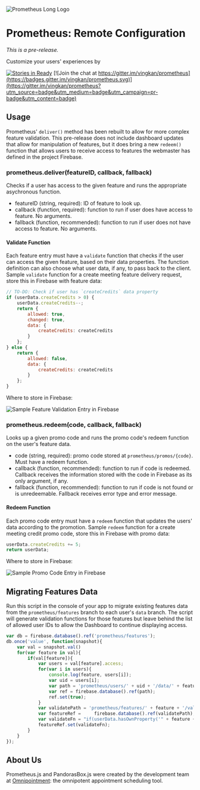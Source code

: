 ![Prometheus Long Logo](http://vingkan.github.io/prometheus/img/long-logo.png)

# Prometheus: Remote Configuration
_This is a pre-release._

Customize your users' experiences by

[![Stories in Ready](https://badge.waffle.io/vingkan/prometheus.png?label=ready&title=Ready)](https://waffle.io/vingkan/prometheus) [![Join the chat at https://gitter.im/vingkan/prometheus](https://badges.gitter.im/vingkan/prometheus.svg)](https://gitter.im/vingkan/prometheus?utm_source=badge&utm_medium=badge&utm_campaign=pr-badge&utm_content=badge)

## Usage
Prometheus' `deliver()` method has been rebuilt to allow for more complex feature validation. This pre-release does not include dashboard updates that allow for manipulation of features, but it does bring a new `redeem()` function that allows users to receive access to features the webmaster has defined in the project Firebase.

### prometheus.deliver(featureID, callback, fallback)
Checks if a user has access to the given feature and runs the appropriate asychronous function.
+ featureID (string, required): ID of feature to look up.
+ callback (function, required): function to run if user does have access to feature. No arguments.
+ fallback (function, recommended): function to run if user does not have access to feature. No arguments.
#### Validate Function
Each feature entry must have a `validate` function that checks if the user can access the given feature, based on their data properties. The function definition can also choose what user data, if any, to pass back to the client.
Sample `validate` function for a create meeting feature delivery request, store this in Firebase with feature data:
```javascript
// TO-DO: Check if user has `createCredits` data property
if (userData.createCredits > 0) {
	userData.createCredits--;
	return {
		allowed: true,
		changed: true,
		data: {
		    createCredits: createCredits
		}
	};
} else {
	return {
		allowed: false,
		data: {
		    createCredits: createCredits
		}
	};
}
```
Where to store in Firebase:

![Sample Feature Validation Entry in Firebase](https://raw.githubusercontent.com/vingkan/prometheus/master/img/sample-feature-entry.PNG)

### prometheus.redeem(code, callback, fallback)
Looks up a given promo code and runs the promo code's redeem function on the user's feature data.
+ code (string, required): promo code stored at `prometheus/promos/{code}`. Must have a redeem function.
+ callback (function, recommended): function to run if code is redeemed. Callback receives the information stored with the code in Firebase as its only argument, if any.
+ fallback (function, recommended): function to run if code is not found or is unredeemable. Fallback receives error type and error message.

#### Redeem Function
Each promo code entry must have a `redeem` function that updates the users' data according to the promotion.
Sample `redeem` function for a create meeting credit promo code, store this in Firebase with promo data:
```javascript
userData.createCredits += 5;
return userData;
```
Where to store in Firebase:

![Sample Promo Code Entry in Firebase](https://raw.githubusercontent.com/vingkan/prometheus/master/img/sample-promo-entry.PNG)

## Migrating Features Data
Run this script in the console of your app to migrate existing features data from the `prometheus/features` branch to each user's `data` branch. The script will generate validation functions for those features but leave behind the list of allowed user IDs to allow the Dashboard to continue displaying access.
```javascript
var db = firebase.database().ref('prometheus/features');
db.once('value', function(snapshot){
    var val = snapshot.val()
    for(var feature in val){
        if(val[feature]){
            var users = val[feature].access;
            for(var i in users){
                console.log(feature, users[i]);
                var uid = users[i];
                var path = 'prometheus/users/' + uid + '/data/' + feature;
                var ref = firebase.database().ref(path);
                ref.set(true);
            }
            var validatePath = 'prometheus/features/' + feature + '/validate/';
            var featureRef =     firebase.database().ref(validatePath);
            var validateFn = "if(userData.hasOwnProperty('" + feature + "')){if(userData['" + feature + "']){return {allowed: true, changed: false}}else{return {allowed: false}}}else{return {allowed: false}}";
            featureRef.set(validateFn);
        }
    }
});
```
## About Us
Prometheus.js and PandorasBox.js were created by the development team at [Omnipointment](https://www.omnipointment.com/): the omnipotent appointment scheduling tool.
